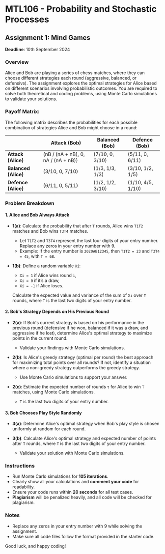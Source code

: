 # MTL106 - Probability and Stochastic Processes  
## Assignment 1: Mind Games

**Deadline**: 10th September 2024

### Overview
Alice and Bob are playing a series of chess matches, where they can choose different strategies each round (aggressive, balanced, or defensive). The assignment explores the optimal strategies for Alice based on different scenarios involving probabilistic outcomes. You are required to solve both theoretical and coding problems, using Monte Carlo simulations to validate your solutions.
### Payoff Matrix:

The following matrix describes the probabilities for each possible combination of strategies Alice and Bob might choose in a round:

|                 | Attack (Bob)         | Balanced (Bob)        | Defence (Bob)         |
|-----------------|----------------------|-----------------------|-----------------------|
| **Attack (Alice)**   | (nB / (nA + nB), 0, nA / (nA + nB)) | (7/10, 0, 3/10)       | (5/11, 0, 6/11)       |
| **Balanced (Alice)** | (3/10, 0, 7/10)   | (1/3, 1/3, 1/3)       | (3/10, 1/2, 1/5)      |
| **Defence (Alice)**  | (6/11, 0, 5/11)   | (1/2, 1/2, 3/10)      | (1/10, 4/5, 1/10)     |

### Problem Breakdown

#### 1. Alice and Bob Always Attack
- **1(a)**: Calculate the probability that after `T` rounds, Alice wins `T1T2` matches and Bob wins `T3T4` matches.
  - Let `T1T2` and `T3T4` represent the last four digits of your entry number. Replace any zeros in your entry number with 9.
  - Example: If the entry number is `2020AB12345`, then `T1T2 = 23` and `T3T4 = 45`, with `T = 68`.

- **1(b)**: Define a random variable `Xi`:
  - `Xi = 1` if Alice wins round `i`, 
  - `Xi = 0` if it’s a draw, 
  - `Xi = -1` if Alice loses.
  
  Calculate the expected value and variance of the sum of `Xi` over `T` rounds, where `T` is the last two digits of your entry number.

#### 2. Bob's Strategy Depends on His Previous Round
- **2(a)**: If Bob's current strategy is based on his performance in the previous round (defensive if he won, balanced if it was a draw, and aggressive if he lost), determine Alice's optimal strategy to maximize points in the current round.
  - Validate your findings with Monte Carlo simulations.

- **2(b)**: Is Alice's greedy strategy (optimal per round) the best approach for maximizing total points over all rounds? If not, identify a situation where a non-greedy strategy outperforms the greedy strategy.
  - Use Monte Carlo simulations to support your answer.

- **2(c)**: Estimate the expected number of rounds `τ` for Alice to win `T` matches, using Monte Carlo simulations.
  - `T` is the last two digits of your entry number.

#### 3. Bob Chooses Play Style Randomly
- **3(a)**: Determine Alice's optimal strategy when Bob's play style is chosen uniformly at random for each round.
  
- **3(b)**: Calculate Alice's optimal strategy and expected number of points after `T` rounds, where `T` is the last two digits of your entry number.
  - Validate your solution with Monte Carlo simulations.

### Instructions
- Run Monte Carlo simulations for **105 iterations**.
- Clearly show all your calculations and **comment your code** for readability.
- Ensure your code runs within **20 seconds** for all test cases.
- **Plagiarism** will be penalized heavily, and all code will be checked for plagiarism.

### Notes
- Replace any zeros in your entry number with 9 while solving the assignment.
- Make sure all code files follow the format provided in the starter code.

Good luck, and happy coding!

